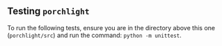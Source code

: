 Testing `porchlight`
--------------------

To run the following tests, ensure you are in the directory above this one (`porchlight/src`) and run the command: `python -m unittest`.
